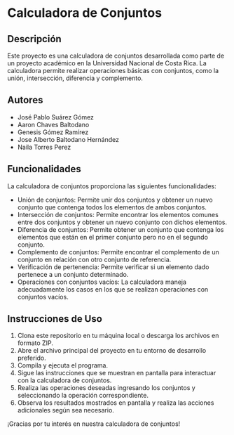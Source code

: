# Calculadora de Conjuntos

## Descripción
Este proyecto es una calculadora de conjuntos desarrollada como parte de un proyecto académico en la Universidad Nacional de Costa Rica. La calculadora permite realizar operaciones básicas con conjuntos, como la unión, intersección, diferencia y complemento.

## Autores
- José Pablo Suárez Gómez
- Aaron Chaves Baltodano
- Genesis Gómez Ramírez
- Jose Alberto Baltodano Hernández
- Naila Torres Perez

## Funcionalidades
La calculadora de conjuntos proporciona las siguientes funcionalidades:

- Unión de conjuntos: Permite unir dos conjuntos y obtener un nuevo conjunto que contenga todos los elementos de ambos conjuntos.
- Intersección de conjuntos: Permite encontrar los elementos comunes entre dos conjuntos y obtener un nuevo conjunto con dichos elementos.
- Diferencia de conjuntos: Permite obtener un conjunto que contenga los elementos que están en el primer conjunto pero no en el segundo conjunto.
- Complemento de conjuntos: Permite encontrar el complemento de un conjunto en relación con otro conjunto de referencia.
- Verificación de pertenencia: Permite verificar si un elemento dado pertenece a un conjunto determinado.
- Operaciones con conjuntos vacíos: La calculadora maneja adecuadamente los casos en los que se realizan operaciones con conjuntos vacíos.

## Instrucciones de Uso
1. Clona este repositorio en tu máquina local o descarga los archivos en formato ZIP.
2. Abre el archivo principal del proyecto en tu entorno de desarrollo preferido.
3. Compila y ejecuta el programa.
4. Sigue las instrucciones que se muestran en pantalla para interactuar con la calculadora de conjuntos.
5. Realiza las operaciones deseadas ingresando los conjuntos y seleccionando la operación correspondiente.
6. Observa los resultados mostrados en pantalla y realiza las acciones adicionales según sea necesario.

¡Gracias por tu interés en nuestra calculadora de conjuntos!